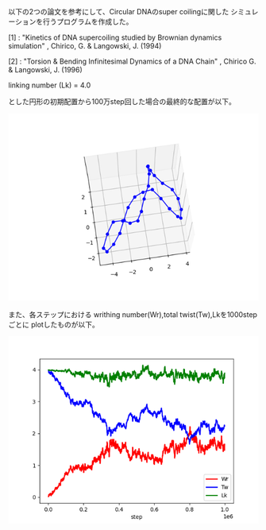
以下の2つの論文を参考にして、Circular DNAのsuper coilingに関した
シミュレーションを行うプログラムを作成した。

[1] : "Kinetics of DNA supercoiling studied by Brownian dynamics simulation" , Chirico, G. & Langowski, J. (1994)

[2] : "Torsion & Bending Infinitesimal Dynamics of a DNA Chain" , Chirico G. & Langowski, J. (1996)

linking number (Lk)  = 4.0

とした円形の初期配置から100万step回した場合の最終的な配置が以下。

![画像1](./png/Figure_1.png)

また、各ステップにおける
writhing number(Wr),total twist(Tw),Lkを1000stepごとに
plotしたものが以下。

![画像2](./png/Figure_2.png)

